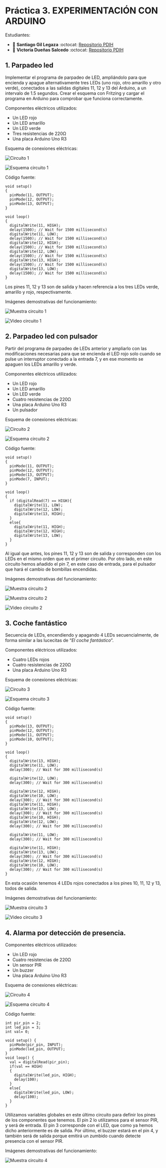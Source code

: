 # Práctica 3. EXPERIMENTACIÓN CON ARDUINO

Estudiantes:

- :bust_in_silhouette:  **Santiago Gil Legaza** :octocat: [Repositorio PDIH](https://github.com/Gogilga/PDIH)
- :bust_in_silhouette:  **Victoria Dueñas Salcedo** :octocat: [Repositorio PDIH](https://github.com/vduesal/PDIH)

## 1. Parpadeo led

Implementar el programa de parpadeo de LED, ampliándolo para que encienda y apague alternativamente tres LEDs (uno rojo, otro amarillo y otro verde), conectados a las salidas digitales 11, 12 y 13 del Arduino, a un intervalo de 1.5 segundos. Crear el esquema con Fritzing y cargar el programa en Arduino para comprobar que funciona correctamente.

Componentes eléctricos utilizados: 
- Un LED rojo
- Un LED amarillo
- Un LED verde
- Tres resistencias de 220Ω
- Una placa Arduino Uno R3

Esquema de conexiones eléctricas:

![Circuito 1](img/Circuito1.png)

![Esquema circuito 1](img/EsquemaCircuito1.png)

Código fuente:

```
void setup()
{
  pinMode(11, OUTPUT);
  pinMode(12, OUTPUT);
  pinMode(13, OUTPUT);
}

void loop()
{
  digitalWrite(11, HIGH);
  delay(1500); // Wait for 1500 millisecond(s)
  digitalWrite(11, LOW);
  delay(1500); // Wait for 1500 millisecond(s)
  digitalWrite(12, HIGH);
  delay(1500); // Wait for 1500 millisecond(s)
  digitalWrite(12, LOW);
  delay(1500); // Wait for 1500 millisecond(s)
  digitalWrite(13, HIGH);
  delay(1500); // Wait for 1500 millisecond(s)
  digitalWrite(13, LOW);
  delay(1500); // Wait for 1500 millisecond(s)
}
```

Los pines 11, 12 y 13 son de salida y hacen referencia a los tres LEDs verde, amarillo y rojo, respectivamente.

Imágenes demostrativas del funcionamiento: 

![Muestra circuito 1](img/Muestra1.jpg)

![Video circuito 1](img/Video1.gif)

## 2. Parpadeo led con pulsador

Partir del programa de parpadeo de LEDs anterior y ampliarlo con las modificaciones necesarias para que se encienda el LED rojo solo cuando se pulse un interruptor conectado a la entrada 7, y en ese momento se apaguen los LEDs amarillo y verde.

Componentes eléctricos utilizados: 
- Un LED rojo
- Un LED amarillo
- Un LED verde
- Cuatro resistencias de 220Ω
- Una placa Arduino Uno R3
- Un pulsador

Esquema de conexiones eléctricas:

![Circuito 2](img/Circuito2.png)

![Esquema circuito 2](img/EsquemaCircuito2.png)

Código fuente:

```
void setup()
{
  pinMode(11, OUTPUT);
  pinMode(12, OUTPUT);
  pinMode(13, OUTPUT);
  pinMode(7, INPUT);
}

void loop()
{
  if (digitalRead(7) == HIGH){
    digitalWrite(11, LOW);
    digitalWrite(12, LOW);
    digitalWrite(13, HIGH);
  }
  else{
    digitalWrite(11, HIGH);
    digitalWrite(12, HIGH);
    digitalWrite(13, LOW);
  }
}
```

Al igual que antes, los pines 11, 12 y 13 son de salida y corresponden con los LEDs en el mismo orden que en el primer circuito. Por otro lado, en este circuito hemos añadido el pin 7, en este caso de entrada, para el pulsador que hará el cambio de bombillas encendidas.

Imágenes demostrativas del funcionamiento: 

![Muestra circuito 2](img/Muestra2.1.jpg)

![Muestra circuito 2](img/Muestra2.2.jpg)

![Video circuito 2](img/Video2.gif)

## 3. Coche fantástico

Secuencia de LEDs, encendiendo y apagando 4 LEDs secuencialmente, de forma similar a las lucecitas de “_El coche fantástico_”.

Componentes eléctricos utilizados: 
- Cuatro LEDs rojos
- Cuatro resistencias de 220Ω
- Una placa Arduino Uno R3

Esquema de conexiones eléctricas:

![Circuito 3](img/Circuito3.png)

![Esquema circuito 3](img/EsquemaCircuito3.png)

Código fuente:

```
void setup()
{
  pinMode(13, OUTPUT);
  pinMode(12, OUTPUT);
  pinMode(11, OUTPUT);
  pinMode(10, OUTPUT);
}

void loop()
{
  digitalWrite(13, HIGH);
  digitalWrite(11, LOW);
  delay(300); // Wait for 300 millisecond(s)
  
  digitalWrite(12, LOW);
  delay(300); // Wait for 300 millisecond(s)
  
  digitalWrite(12, HIGH);
  digitalWrite(10, LOW);
  delay(300); // Wait for 300 millisecond(s)
  digitalWrite(11, HIGH);
  digitalWrite(13, LOW);
  delay(300); // Wait for 300 millisecond(s)
  digitalWrite(10, HIGH);
  digitalWrite(12, LOW);
  delay(300); // Wait for 300 millisecond(s)
  
  digitalWrite(11, LOW);
  delay(300); // Wait for 300 millisecond(s)
  
  digitalWrite(11, HIGH);
  digitalWrite(13, LOW);
  delay(300); // Wait for 300 millisecond(s)
  digitalWrite(12, HIGH);
  digitalWrite(10, LOW);
  delay(300); // Wait for 300 millisecond(s)
}
```

En esta ocasión tenemos 4 LEDs rojos conectados a los pines 10, 11, 12 y 13, todos de salida.

Imágenes demostrativas del funcionamiento: 

![Muestra circuito 3](img/Muestra3.jpg)

![Video circuito 3](img/Video3.gif)

## 4. Alarma por detección de presencia.

Componentes eléctricos utilizados: 
- Un LED rojo
- Cuatro resistencias de 220Ω
- Un sensor PIR
- Un buzzer
- Una placa Arduino Uno R3

Esquema de conexiones eléctricas:

![Circuito 4](img/Circuito4.png)

![Esquema circuito 4](img/EsquemaCircuito4.png)

Código fuente:

```
int pir_pin = 2;
int led_pin = 3;
int val= 0;

void setup() {
  pinMode(pir_pin, INPUT);
  pinMode(led_pin, OUTPUT);
}
void loop() {
  val = digitalRead(pir_pin);
  if(val == HIGH)
  {
    digitalWrite(led_pin, HIGH);
    delay(100);
  }
  else{
    digitalWrite(led_pin, LOW);
    delay(100);
  }
}
```

Utilizamos variables globales en este último circuito para definir los pines de los componentes que tenemos. El pin 2 lo utilizamos para el sensor PIR, y será de entrada. El pin 3 corresponde con el LED, que como ya hemos dicho anteriormente es de salida. Por último, el buzzer estará en el pin 4, y también será de salida porque emitirá un zumbido cuando detecte presencia con el sensor PIR.

Imágenes demostrativas del funcionamiento: 

![Muestra circuito 4](img/Muestra4.jpg)

